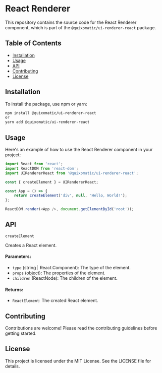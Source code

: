 # React Renderer

This repository contains the source code for the React Renderer component, which is part of the `@quixomatic/ui-renderer-react` package.

## Table of Contents

- [Installation](#installation)
- [Usage](#usage)
- [API](#api)
- [Contributing](#contributing)
- [License](#license)

## Installation

To install the package, use npm or yarn:

```bash
npm install @quixomatic/ui-renderer-react
or
yarn add @quixomatic/ui-renderer-react
```

## Usage
Here's an example of how to use the React Renderer component in your project:

```js
import React from 'react';
import ReactDOM from 'react-dom';
import UIRendererReact from '@quixomatic/ui-renderer-react';

const { createElement } = UIRendererReact;

const App = () => {
    return createElement('div', null, 'Hello, World!');
};

ReactDOM.render(<App />, document.getElementById('root'));
```

## API
`createElement`

Creates a React element.

#### Parameters:

* `type` (string | React.Component): The type of the element.
* `props` (object): The properties of the element.
* `children` (ReactNode): The children of the element.

#### Returns:

* `ReactElement`: The created React element.

## Contributing

Contributions are welcome! Please read the contributing guidelines before getting started.

## License

This project is licensed under the MIT License. See the LICENSE file for details.